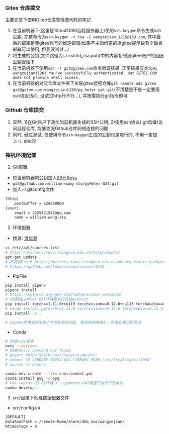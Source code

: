 ### Gitee 仓库提交
主要记录下使用Gitee仓库管理源代码的笔记
1. 在当前机器下(这里是10mul3090远程服务器上)使用`ssh-keygen`命令生成ssh公钥, 完整命令为`ssh-keygen -t rsa -C wangzejian_1215@163.com`, 其中最后的邮箱是我gitee账号的绑定邮箱(如果不主动绑定的话gitee提示说有个缺省邮箱可以使用, 但我没试过...)
2. 将生成的公钥(文件路径为~/.ssh/id_rsa.pub)中的内容复制到gitee账户的[SSH公钥管理](https://gitee.com/profile/sshkeys)下
3. 在当前机器下使用`ssh -T git@gitee.com`命令验证结果, 正常结果应类似`Hi wangzejian1120! You've successfully authenticated, but GITEE.COM does not provide shell access.`
4. 在当前机器的对应仓库文件夹下关联gitee远程仓库`git remote add gitee git@gitee.com:wangzejian1120/py-heter-gat.git`(不清楚是不是一定要用ssh协议访问, 没试过http行不行...), 并按需执行git指令即可

### Github 仓库提交
1. 显然, 1)在Git账户下添加当前机器生成的SSH公钥, 2)使用ssh协议(.git后缀)访问远程仓库, 能够克服Github仓库网络连接的问题
2. 同时, 经过测试, 仅使用命令`ssh-keygen`生成的公钥也是能行的, 不用一定加上`-C 邮箱`的

### 裸机环境配置
1. Git配置
- 把当前机器的公钥加入[SSH Keys](https://github.com/settings/keys)
- `git@github.com:william-wang-stu/pyHeter-GAT.git`
- 加入~/.gitconfig文件
```bash
[http]
	postBuffer = 524288000
[user]
	email = 2625421542@qq.com
	name = william-wang-stu
```

2. 环境配置

- 换源: [清华源](https://mirrors.tuna.tsinghua.edu.cn/help/ubuntu/)
```bash
vi /etc/apt/sources.list
# https://mirrors.tuna.tsinghua.edu.cn/help/ubuntu/
apt-get update
# 如提示Err:9 https://mirrors.tuna.tsinghua.edu.cn/ubuntu bionic-backports Release Certificate verification failed: The certificate is NOT trusted. The certificate chain uses expired certificate.
# https://github.com/tuna/issues/issues/1342
```

- PipFile
```bash
pip install pipenv
pipenv install
# https://pytorch.org/get-started/previous-versions/
# 切换到pyHeter-GAT环境里执行安装pytorch
pip install torch==1.11.0+cu113 torchvision==0.12.0+cu113 torchaudio==0.11.0 --extra-index-url https://download.pytorch.org/whl/cu113
# conda install pytorch==1.11.0 torchvision==0.12.0 torchaudio==0.11.0 cudatoolkit=11.3 -c pytorch
pip install -e .

# pipenv环境安装出现了不可复现的问题, 猜测和网络相关, 盯着它重试即可:D
```

-  Conda
```bash
# 检查nvcc版本
nvcc --version
# 如提示nvcc command not found
# export PATH="$PATH:/usr/local/cuda/bin"
# export LD_LIBRARY_PATH="$LD_LIBRARY_PATH:/usr/local/cuda/lib64"
# source ~/.bashrc

conda env create --file environment.yml
conda install pyg -c pyg
# >>> rapids-23.02环境 + ~/pyHeter-GAT路径下执行下列操作
conda develop .
```

3. src/目录下创建数据配置文件
- src/config.ini
```bash
[DEFAULT]
DataRootPath = /remote-home/share/dmb_nas/wangzejian/
Ntimestage = 8
```
